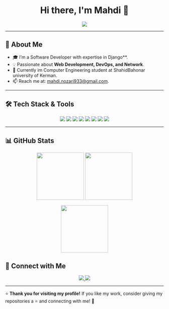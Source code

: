 <h1 align="center">Hi there, I'm Mahdi 👋</h1>

<p align="center">
  <img src="https://readme-typing-svg.herokuapp.com?font=Fira+Code&size=22&pause=1000&color=3D8BFF&center=true&width=600&lines=Software+Developer+%7C;Passionate+about+DevOps+%26+Django;Building+innovative+projects+with+Python+%26" />
</p>

---

## 🚀 About Me
- 🎓 I’m a Software Developer with expertise in Django**.
- 💡 Passionate about **Web Development, DevOps, and Network**.
- 🔭 Currently im Computer Engineering student at ShahidBahonar university of Kerman.
- 📫 Reach me at: mahdi.nozari933@gmail.com.

---

## 🛠️ Tech Stack & Tools
<p align="center">
  <img src="https://img.shields.io/badge/Linux-FCC624?style=for-the-badge&logo=linux&logoColor=black" />
  <img src="https://img.shields.io/badge/Docker-2496ED?style=for-the-badge&logo=docker&logoColor=white" />
  <img src="https://img.shields.io/badge/DevOps-0A66C2?style=for-the-badge&logo=devops&logoColor=white" />
  <img src="https://img.shields.io/badge/C%23-239120?style=for-the-badge&logo=c-sharp&logoColor=white" />
  <img src="https://img.shields.io/badge/Python-3776AB?style=for-the-badge&logo=python&logoColor=white" />
  <img src="https://img.shields.io/badge/Django-092E20?style=for-the-badge&logo=django&logoColor=white" />
  <img src="https://img.shields.io/badge/GitHub-181717?style=for-the-badge&logo=github&logoColor=white" />
  <img src="https://img.shields.io/badge/PostgreSQL-336791?style=for-the-badge&logo=postgresql&logoColor=white" />
</p>

---

## 📊 GitHub Stats
<p align="center">
  <img src="https://github-readme-stats.vercel.app/api?username=MahdiNozari&show_icons=true&theme=tokyonight" height="150px" />
  <img src="https://github-readme-streak-stats.herokuapp.com/?username=MahdiNozari&theme=tokyonight" height="150px" />
</p>

<p align="center">
  <img src="https://github-readme-stats.vercel.app/api/top-langs/?username=MahdiNozari&layout=compact&theme=tokyonight" height="150px" />
</p>


## 🤝 Connect with Me
<p align="center">
  <a href="https://linkedin.com/in/MahdiNozari" target="_blank">
    <img src="https://img.shields.io/badge/LinkedIn-0A66C2?style=for-the-badge&logo=linkedin&logoColor=white" />
  </a>
  <a href="mailto:mahdi.nozari933@gmail.com">
    <img src="https://img.shields.io/badge/Email-D14836?style=for-the-badge&logo=gmail&logoColor=white" />
  </a>
</p>

---

⭐ **Thank you for visiting my profile!** If you like my work, consider giving my repositories a ⭐ and connecting with me! 🚀
